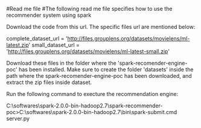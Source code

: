 #Read me file
#The following read me file specifies how to use the recommender system using spark

Download the code from this url. The specific files url are mentioned below:

complete_dataset_url = 'http://files.grouplens.org/datasets/movielens/ml-latest.zip'
small_dataset_url = 'http://files.grouplens.org/datasets/movielens/ml-latest-small.zip'

Download these files in the folder where the 'spark-recomender-engine-poc' has been installed. Make sure to create the folder 'datasets' inside the path where the
spark-recomender-engine-poc has been downloaded, and extract the zip files inside dataset.

Run the following command to execture the recommendation engine:

C:\softwares\spark-2.0.0-bin-hadoop2.7\spark-recommender-poc>C:\softwares\spark-2.0.0-bin-hadoop2.7\bin\spark-submit.cmd server.py
